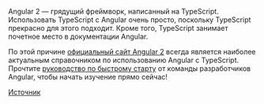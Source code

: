 Angular 2 — грядущий фреймворк, написанный на TypeScript.
Использовать TypeScript с Angular очень просто, поскольку TypeScript прекрасно для этого подходит.
Кроме того, TypeScript занимает почетное место в документации Angular.

По этой причине [официальный сайт Angular 2](https://angular.io) всегда является наиболее актуальным справочником по использованию Angular с TypeScript.
Прочтите [руководство по быстрому старту](https://angular.io/docs/ts/latest/quickstart.html) от команды разработчиков Angular, чтобы начать изучение прямо сейчас!

[Источник](http://typescript-lang.ru/docs/tutorials/Angular%202.html)